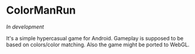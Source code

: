 # ColorManRun

*In development*

It's a simple hypercasual game for Android. Gameplay is supposed to be based on colors/color matching.
Also the game might be ported to WebGL.
